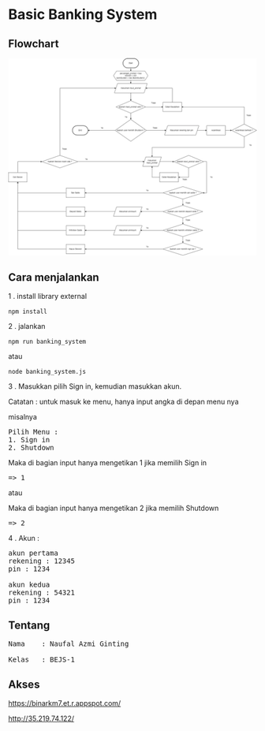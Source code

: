 # Basic Banking System

## Flowchart
<img src="https://raw.githubusercontent.com/BoboiAzumi/f-bee24001186-km7-nag-basicbankingsystem-ch2/refs/heads/main/flowchart/flowchart-webp.webp">

## Cara menjalankan
1 . install library external
```
npm install
```

2 . jalankan
```
npm run banking_system
```
atau
```
node banking_system.js
```

3 . Masukkan pilih Sign in, kemudian masukkan akun.

Catatan : untuk masuk ke menu, hanya input angka di depan menu nya

misalnya
<pre>
Pilih Menu :
1. Sign in
2. Shutdown
</pre>

Maka di bagian input hanya mengetikan 1 jika memilih Sign in
<pre>
=> 1
</pre>

atau

Maka di bagian input hanya mengetikan 2 jika memilih Shutdown
<pre>
=> 2
</pre>

4 . Akun :
<pre>
akun pertama
rekening : 12345
pin : 1234

akun kedua
rekening : 54321
pin : 1234
</pre>

## Tentang
<pre>
Nama    : Naufal Azmi Ginting

Kelas   : BEJS-1
</pre>

## Akses
https://binarkm7.et.r.appspot.com/

http://35.219.74.122/